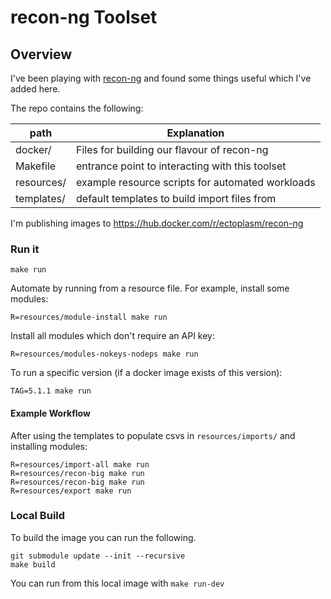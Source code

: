 # recon-ng Toolset

Overview
---

I've been playing with [recon-ng](https://github.com/lanmaster53/recon-ng/) and found some things useful which I've added here.

The repo contains the following:

| path       | Explanation |
|---         |---|
| docker/    | Files for building our flavour of recon-ng |
| Makefile   | entrance point to interacting with this toolset |
| resources/ | example resource scripts for automated workloads |
| templates/ | default templates to build import files from |

I'm publishing images to https://hub.docker.com/r/ectoplasm/recon-ng

### Run it

`make run`

Automate by running from a resource file. For example, install some modules:

`R=resources/module-install make run`

Install all modules which don't require an API key:

`R=resources/modules-nokeys-nodeps make run`

To run a specific version (if a docker image exists of this version):

`TAG=5.1.1 make run`

#### Example Workflow

After using the templates to populate csvs in `resources/imports/` and installing modules:

```
R=resources/import-all make run
R=resources/recon-big make run
R=resources/recon-big make run
R=resources/export make run
```

### Local Build

To build the image you can run the following. 

```
git submodule update --init --recursive
make build
```

You can run from this local image with `make run-dev`

